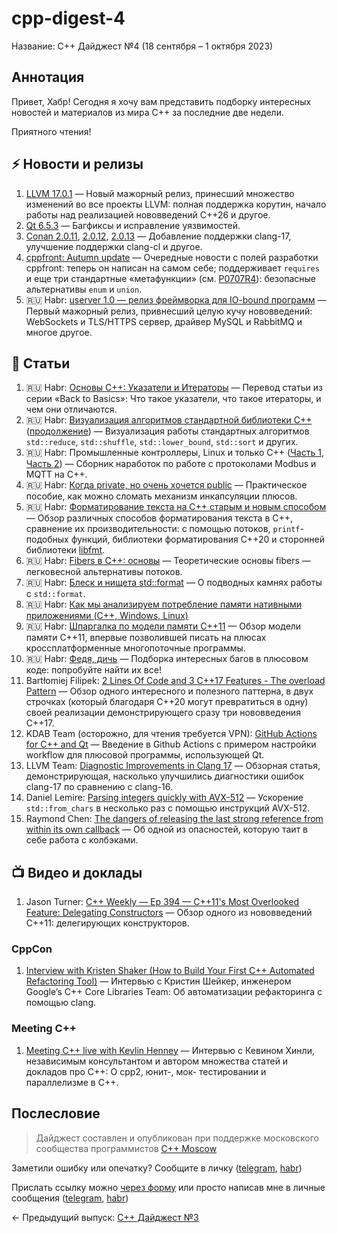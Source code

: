 # cpp-digest-4

Название: C++ Дайджест №4 (18 сентября – 1 октября 2023)

## Аннотация

Привет, Хабр! Сегодня я хочу вам представить подборку интересных новостей и материалов из мира C++ за последние две недели.

Приятного чтения!

## ⚡️️ Новости и релизы

1. [LLVM 17.0.1](https://github.com/llvm/llvm-project/releases/tag/llvmorg-17.0.1) — Новый мажорный релиз, принесший множество изменений во все проекты LLVM: полная поддержка корутин, начало работы над реализацией нововведений C++26 и другое.
2. [Qt 6.5.3](https://www.qt.io/blog/qt-6.5.3-released) — Багфиксы и исправление уязвимостей.
3. [Conan 2.0.11](https://github.com/conan-io/conan/releases/tag/2.0.11), [2.0.12](https://github.com/conan-io/conan/releases/tag/2.0.12), [2.0.13](https://github.com/conan-io/conan/releases/tag/2.0.13) — Добавление поддержки clang-17, улучшение поддержки clang-cl и другое.
4. [cppfront: Autumn update](https://herbsutter.com/2023/09/28/cppfront-autumn-update/) — Очередные новости с полей разработки cppfront: теперь он написан на самом себе; поддерживает `requires` и еще три стандартные «метафункции» (см. [P0707R4](https://www.open-std.org/jtc1/sc22/wg21/docs/papers/2019/p0707r4.pdf)): безопасные альтернативы `enum` и `union`.
5. 🇷🇺 Habr: [userver 1.0 — релиз фреймворка для IO-bound программ](https://habr.com/ru/companies/yandex/articles/760244/) — Первый мажорный релиз, привнесший целую кучу нововведений: WebSockets и TLS/HTTPS сервер, драйвер MySQL и RabbitMQ и многое другое.

## 📝 Статьи

1. 🇷🇺 Habr: [Основы C++: Указатели и Итераторы](https://habr.com/ru/companies/otus/articles/762548/) — Перевод статьи из серии «Back to Basics»: Что такое указатели, что такое итераторы, и чем они отличаются.
2. 🇷🇺 Habr: [Визуализация алгоритмов стандартной библиотеки C++](https://habr.com/ru/articles/762554/) ([продолжение](https://habr.com/ru/articles/763024/)) — Визуализация работы стандартных алгоритмов `std::reduce`, `std::shuffle`, `std::lower_bound`, `std::sort` и других.
3. 🇷🇺 Habr: Промышленные контроллеры, Linux и только C++ ([Часть 1](https://habr.com/ru/articles/762576/), [Часть 2](https://habr.com/ru/articles/764116/)) — Сборник наработок по работе с протоколами Modbus и MQTT на C++.
4. 🇷🇺 Habr: [Когда private, но очень хочется public](https://habr.com/ru/articles/762250/) — Практическое пособие, как можно сломать механизм инкапсуляции плюсов.
5. 🇷🇺 Habr: [Форматирование текста на C++ старым и новым способом](https://habr.com/ru/companies/ruvds/articles/761910/) — Обзор различных способов форматирования текста в C++, сравнение их производительности: с помощью потоков, `printf`-подобных функций, библиотеки форматирования C++20 и сторонней библиотеки [libfmt](https://github.com/fmtlib/fmt).
6. 🇷🇺 Habr: [Fibers в C++: основы](https://habr.com/ru/articles/763074/) — Теоретические основы fibers — легковесной альтернативы потоков.
7. 🇷🇺 Habr: [Блеск и нищета std::format](https://habr.com/ru/articles/763784/) — О подводных камнях работы с `std::format`.
8. 🇷🇺 Habr: [Как мы анализируем потребление памяти нативными приложениями (C++, Windows, Linux)](https://habr.com/ru/companies/1c/articles/761012/)
9. 🇷🇺 Habr: [Шпаргалка по модели памяти С++11](https://habr.com/ru/companies/otus/articles/763810/) — Обзор модели памяти C++11, впервые позволившей писать на плюсах кроссплатформенные многопоточные программы.
10. 🇷🇺 Habr: [Федя, дичь](https://habr.com/ru/articles/764514/) — Подборка интересных багов в плюсовом коде: попробуйте найти их все!
5. Bartłomiej Filipek: [2 Lines Of Code and 3 C++17 Features - The overload Pattern](https://www.cppstories.com/2019/02/2lines3featuresoverload.html/) — Обзор одного интересного и полезного паттерна, в двух строчках (который благодаря C++20 могут превратиться в одну) своей реализации демонстрирующего сразу три нововведения C++17.
6. KDAB Team (осторожно, для чтения требуется VPN): [GitHub Actions for C++ and Qt](https://www.kdab.com/github-actions-for-cpp-and-qt/) — Введение в Github Actions с примером настройки workflow для плюсовой программы, использующей Qt.
7. LLVM Team: [Diagnostic Improvements in Clang 17](https://blog.llvm.org/posts/2023-09-19-diagnostic-improvements-in-clang-17/) — Обзорная статья, демонстрирующая, насколько улучшились диагностики ошибок clang-17 по сравнению с clang-16.
8. Daniel Lemire: [Parsing integers quickly with AVX-512](https://lemire.me/blog/2023/09/22/parsing-integers-quickly-with-avx-512/) — Ускорение `std::from_chars` в несколько раз с помощью инструкций AVX-512.
9. Raymond Chen: [The dangers of releasing the last strong reference from within its own callback](https://devblogs.microsoft.com/oldnewthing/20230927-00/?p=108831) — Об одной из опасностей, которую таит в себе работа с колбэками.

## 📺 Видео и доклады

1. Jason Turner: [C++ Weekly — Ep 394 — C++11's Most Overlooked Feature: Delegating Constructors](https://www.youtube.com/watch?v=G5ewfxJ0KMU) — Обзор одного из нововведений C++11: делегирующих конструкторов.

### CppCon

1. [Interview with Kristen Shaker (How to Build Your First C++ Automated Refactoring Tool)](https://www.youtube.com/watch?v=7UCeltE3gF4) — Интервью с Кристин Шейкер, инженером Google’s C++ Core Libraries Team: Об автоматизации рефакторинга с помощью clang.

### Meeting C++

1. [Meeting C++ live with Kevlin Henney](https://www.youtube.com/watch?v=O0BghVOugXc) — Интервью с Кевином Хинли, независимым консультантом и автором множества статей и докладов про C++: О cpp2, юнит-, мок- тестировании и параллелизме в C++.

## Послесловие

> Дайджест составлен и опубликован при поддержке московского сообщества программистов [C++ Moscow](https://t.me/cppmoscow_info)

Заметили ошибку или опечатку? Сообщите в личку ([telegram](https://t.me/eoanermine), [habr](https://habr.com/ru/conversations/eoanermine/))

Прислать ссылку можно [через форму](https://forms.yandex.ru/cloud/64f48043e010db921819c447/) или просто написав мне в личные сообщения ([telegram](https://t.me/eoanermine), [habr](https://habr.com/ru/conversations/eoanermine/))

← Предыдущий выпуск: [C++ Дайджест №3](https://habr.com/ru/articles/761786/)
